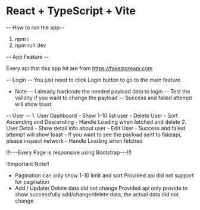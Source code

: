 # React + TypeScript + Vite

-- How to run the app--
1. npm i
2. npm run dev

-- App Feature --

Every api that this app hit are from https://fakestoreapi.com

-- Login --
You just need to click Login button to go to the main feature.
- Note
    -- I already hardcode the needed payload data to login
    -- Test the validity if you want to change the payload
    -- Success and failed attempt will show toast

-- User --
    1. User Dashboard
      - Show 1-10 list user
      - Delete User
      - Sort Ascending and Descending
      - Handle Loading when fetched and delete
    2. User Detail
      - Show detail info about user
      - Edit User
      - Success and failed attempt will show toast
      - If you want to see the payload sent to fakeapi, please inspect network
      - Handle Loading when fetched

!!!---Every Page is responsive using Bootstrap---!!!

!!Important Note!!
- Pagination can only show 1-10 limit and sort
  Provided api did not support for pagination
- Add / Update/ Delete data did not change
  Provided api only provide to show successfully add/change/delete data, the actual data did not change.



